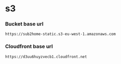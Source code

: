 s3
==

### Bucket base url

`https://sub2home-static.s3-eu-west-1.amazonaws.com`


### Cloudfront base url

`https://d3uu6huyzvecb1.cloudfront.net`
